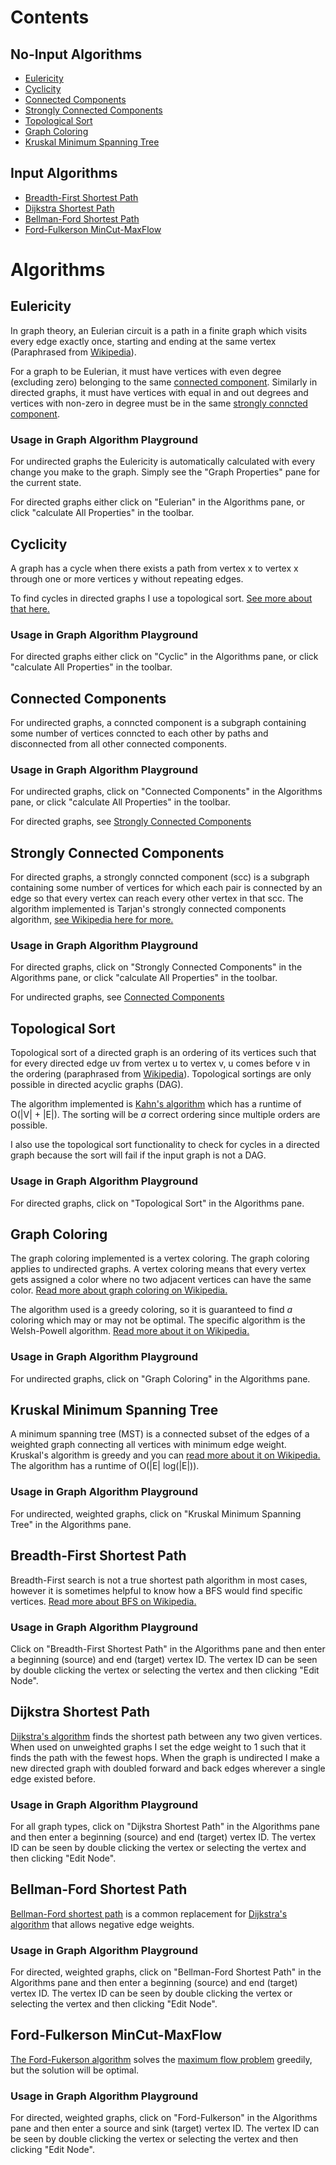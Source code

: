 # Contents

## No-Input Algorithms
- [Eulericity](#eulericity)
- [Cyclicity](#cyclicity)
- [Connected Components](#connected-components)
- [Strongly Connected Components](#strongly-connected-components)
- [Topological Sort](#topological-sort)
- [Graph Coloring](#graph-coloring)
- [Kruskal Minimum Spanning Tree](#kruskal-minimum-spanning-tree)

## Input Algorithms
- [Breadth-First Shortest Path](#breadth-first-shortest-path)
- [Dijkstra Shortest Path](#dijkstra-shortest-path)
- [Bellman-Ford Shortest Path](#bellman-ford-shortest-path)
- [Ford-Fulkerson MinCut-MaxFlow](#ford-fulkerson-mincut-maxflow)


# Algorithms


## Eulericity
In graph theory, an Eulerian circuit is a path in a finite graph which visits every edge exactly once, starting and ending at the same vertex (Paraphrased from [Wikipedia](https://en.wikipedia.org/wiki/Eulerian_path)).

For a graph to be Eulerian, it must have vertices with even degree (excluding zero) belonging to the same [connected component](#connected-components). Similarly in directed graphs, it must have vertices with equal in and out degrees and vertices with non-zero in degree must be in the same [strongly conncted component](#strongly-connected-components).

### Usage in Graph Algorithm Playground
For undirected graphs the Eulericity is automatically calculated with every change you make to the graph. Simply see the "Graph Properties" pane for the current state.

For directed graphs either click on "Eulerian" in the Algorithms pane, or click "calculate All Properties" in the toolbar.


## Cyclicity
A graph has a cycle when there exists a path from vertex x to vertex x through one or more vertices y without repeating edges.

To find cycles in directed graphs I use a topological sort. [See more about that here.](#topological-sort)

### Usage in Graph Algorithm Playground
For directed graphs either click on "Cyclic" in the Algorithms pane, or click "calculate All Properties" in the toolbar.


## Connected Components
For undirected graphs, a conncted component is a subgraph containing some number of vertices conncted to each other by paths and disconnected from all other connected components.

### Usage in Graph Algorithm Playground
For undirected graphs, click on "Connected Components" in the Algorithms pane, or click "calculate All Properties" in the toolbar.

For directed graphs, see [Strongly Connected Components](#strongly-connected-components)


## Strongly Connected Components
For directed graphs, a strongly conncted component (scc) is a subgraph containing some number of vertices for which each pair is connected by an edge so that every vertex can reach every other vertex in that scc. The algorithm implemented is Tarjan's strongly connected components algorithm, [see Wikipedia here for more.](https://en.wikipedia.org/wiki/Tarjan%27s_strongly_connected_components_algorithm)

### Usage in Graph Algorithm Playground
For directed graphs, click on "Strongly Connected Components" in the Algorithms pane, or click "calculate All Properties" in the toolbar.

For undirected graphs, see [Connected Components](#connected-components)


## Topological Sort
 Topological sort of a directed graph is an ordering of its vertices such that for every directed edge uv from vertex u to vertex v, u comes before v in the ordering (paraphrased from [Wikipedia](https://en.wikipedia.org/wiki/Topological_sorting)). Topological sortings are only possible in directed acyclic graphs (DAG).

 The algorithm implemented is [Kahn's algorithm](https://en.wikipedia.org/wiki/Topological_sorting#Kahn.27s_algorithm) which has a runtime of O(|V| + |E|). The sorting will be *a* correct ordering since multiple orders are possible.

 I also use the topological sort functionality to check for cycles in a directed graph because the sort will fail if the input graph is not a DAG.

### Usage in Graph Algorithm Playground
For directed graphs, click on "Topological Sort" in the Algorithms pane.


## Graph Coloring
The graph coloring implemented is a vertex coloring. The graph coloring applies to undirected graphs. A vertex coloring means that every vertex gets assigned a color where no two adjacent vertices can have the same color. [Read more about graph coloring on Wikipedia.](https://en.wikipedia.org/wiki/Graph_coloring)

The algorithm used is a greedy coloring, so it is guaranteed to find *a* coloring which may or may not be optimal. The specific algorithm is the Welsh-Powell algorithm. [Read more about it on Wikipedia.](https://en.wikipedia.org/wiki/Graph_coloring#Greedy_coloring)

### Usage in Graph Algorithm Playground
For undirected graphs, click on "Graph Coloring" in the Algorithms pane.

## Kruskal Minimum Spanning Tree
A minimum spanning tree (MST) is a connected subset of the edges of a weighted graph connecting all vertices with minimum edge weight. Kruskal's algorithm is greedy and you can [read more about it on Wikipedia.](https://en.wikipedia.org/wiki/Kruskal%27s_algorithm) The algorithm has a runtime of O(|E| log(|E|)).

### Usage in Graph Algorithm Playground
For undirected, weighted graphs, click on "Kruskal Minimum Spanning Tree" in the Algorithms pane.


## Breadth-First Shortest Path
Breadth-First search is not a true shortest path algorithm in most cases, however it is sometimes helpful to know how a BFS would find specific vertices. [Read more about BFS on Wikipedia.](https://en.wikipedia.org/wiki/Breadth-first_search)

### Usage in Graph Algorithm Playground
Click on "Breadth-First Shortest Path" in the Algorithms pane and then enter a beginning (source) and end (target) vertex ID. The vertex ID can be seen by double clicking the vertex or selecting the vertex and then clicking "Edit Node".


## Dijkstra Shortest Path
[Dijkstra's algorithm](https://en.wikipedia.org/wiki/Dijkstra%27s_algorithm) finds the shortest path between any two given vertices. When used on unweighted graphs I set the edge weight to 1 such that it finds the path with the fewest hops. When the graph is undirected I make a new directed graph with doubled forward and back edges wherever a single edge existed before.

### Usage in Graph Algorithm Playground
For all graph types, click on "Dijkstra Shortest Path" in the Algorithms pane and then enter a beginning (source) and end (target) vertex ID. The vertex ID can be seen by double clicking the vertex or selecting the vertex and then clicking "Edit Node".


## Bellman-Ford Shortest Path
[Bellman-Ford shortest path](https://en.wikipedia.org/wiki/Bellman%E2%80%93Ford_algorithm) is a common replacement for [Dijkstra's algorithm](#dijkstra-shortest-path) that allows negative edge weights.

### Usage in Graph Algorithm Playground
For directed, weighted graphs, click on "Bellman-Ford Shortest Path" in the Algorithms pane and then enter a beginning (source) and end (target) vertex ID. The vertex ID can be seen by double clicking the vertex or selecting the vertex and then clicking "Edit Node".

## Ford-Fulkerson MinCut-MaxFlow
[The Ford-Fukerson algorithm](https://en.wikipedia.org/wiki/Ford%E2%80%93Fulkerson_algorithm) solves the [maximum flow problem](https://en.wikipedia.org/wiki/Maximum_flow_problem) greedily, but the solution will be optimal.

### Usage in Graph Algorithm Playground
For directed, weighted graphs, click on "Ford-Fulkerson" in the Algorithms pane and then enter a source and sink (target) vertex ID. The vertex ID can be seen by double clicking the vertex or selecting the vertex and then clicking "Edit Node".
